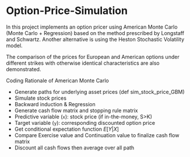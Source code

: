 # Option-Price-Simulation

In this project implements an option pricer using American Monte Carlo (Monte Carlo + Regression) based on the method prescribed by Longstaff and Schwartz. Another alternative is using the Heston Stochastic Volatility model.

The comparison of the prices for European and American options under different strikes with otherwise identical characteristics are also demonstrated.

Coding Rationale of American Monte Carlo

- Generate paths for underlying asset prices (def sim_stock_price_GBM)
- Simulate stock prices 
- Backward induction & Regression
- Generate cash flow matrix and stopping rule matrix
- Predictive variable (`x`): stock price (if in-the-money, S>K)
- Target variable (`y`): corresponding discounted option price
- Get conditional expectation function $E[Y|X]$
- Compare Exercise value and Continuation value to finalize cash flow matrix
-	Discount all cash flows then average over all path

